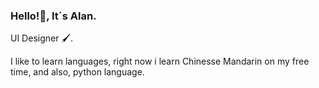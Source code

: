 ### Hello!👋, It´s Alan.

UI Designer 🖌.

I like to learn languages, right now i learn Chinesse Mandarin on my free time, and also, python language.

